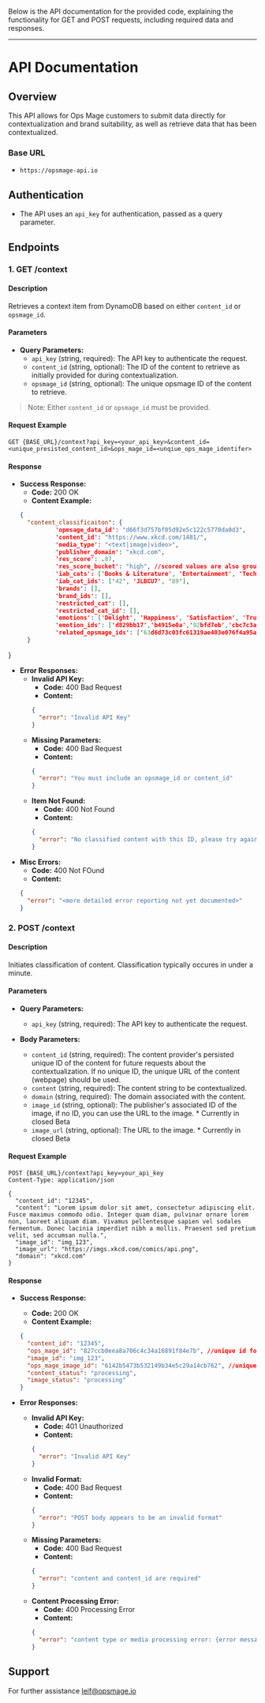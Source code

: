 Below is the API documentation for the provided code, explaining the functionality for GET and POST requests, including required data and responses.

---

# API Documentation

## Overview
This API allows for Ops Mage customers to submit data directly for contextualization and brand suitability, as well as retrieve data that has been contextualized. 

### Base URL
- `https://opsmage-api.io`

## Authentication
- The API uses an `api_key` for authentication, passed as a query parameter.

## Endpoints

### 1. GET /context

#### Description
Retrieves a context item from DynamoDB based on either `content_id` or `opsmage_id`.

#### Parameters

- **Query Parameters:**
  - `api_key` (string, required): The API key to authenticate the request.
  - `content_id` (string, optional): The ID of the content to retrieve as initially provided for during contextualization.
  - `opsmage_id` (string, optional): The unique opsmage ID of the content to retrieve.

> Note: Either `content_id` or `opsmage_id` must be provided.

#### Request Example

```http
GET {BASE_URL}/context?api_key=<your_api_key>&content_id=<unique_presisted_content_id>&ops_mage_id=<unqiue_ops_mage_identifer>
```

#### Response

- **Success Response:**
  - **Code:** 200 OK
  - **Content Example:**
  ```json
  {
    "content_classificaiton": {
            'opmsage_data_id': "d66f3d757bf05d92e5c122c5770da0d3",
            'content_id': "https://www.xkcd.com/1481/",
            'media_type': "<text|image|video>",
            'publisher_domain': "xkcd.com",
            'res_score': .87,
            'res_score_bucket': "high", //scored values are also grouped for easy targeting: high|medium|low|unscored
            'iab_cats': ['Books & Literature', 'Entertainment', 'Technology'],
            'iab_cat_ids': ['42', 'JLBCU7', '89'],
            'brands': [],
            'brand_ids': [],
            'restricted_cat': [],
            'restricted_cat_id': [],
            'emotions': ['Delight', 'Happiness', 'Satisfaction', 'Trust'],
            'emotion_ids': ['d829bb17','b4915e0a','92bfd7eb','cbc7c3aa'],
            'related_opsmage_ids': ['63d6d73c03fc61319ae403e076f4a95a']
    }
}


- **Error Responses:**
  - **Invalid API Key:**
    - **Code:** 400 Bad Request
    - **Content:**
    ```json
    {
      "error": "Invalid API Key"
    }
    ```
  - **Missing Parameters:**
    - **Code:** 400 Bad Request
    - **Content:**
    ```json
    {
      "error": "You must include an opsmage_id or content_id"
    }
    ```
  - **Item Not Found:**
    - **Code:** 400 Not Found
    - **Content:**
    ```json
    {
      "error": "No classified content with this ID, please try again later."
    }
    ```
- **Misc Errors:**
    - **Code:** 400 Not FOund
    - **Content:**
    ```json
    {
      "error": "<more detailed error reporting not yet documented>"
    }
    ```
    
### 2. POST /context

#### Description
Initiates classification of content. Classification typically occures in under a minute.

#### Parameters

- **Query Parameters:**
  - `api_key` (string, required): The API key to authenticate the request.

- **Body Parameters:**
  - `content_id` (string, required): The content provider's persisted unique ID of the content for future requests about the contextualization. If no unique ID, the unique URL of the content (webpage) should be used. 
  - `content` (string, required): The content string to be contextualized.
  - `domain` (string, required): The domain associated with the content.
  - `image_id` (string, optional): The publisher's associated ID of the image, if no ID, you can use the URL to the image. * Currently in closed Beta
  - `image_url` (string, optional): The URL to the image. * Currently in closed Beta
  

#### Request Example

```http
POST {BASE_URL}/context?api_key=your_api_key
Content-Type: application/json

{
  "content_id": "12345",
  "content": "Lorem ipsum dolor sit amet, consectetur adipiscing elit. Fusce maximus commodo odio. Integer quam diam, pulvinar ornare lorem non, laoreet aliquam diam. Vivamus pellentesque sapien vel sodales fermentum. Donec lacinia imperdiet nibh a mollis. Praesent sed pretium velit, sed accumsan nulla.",
  "image_id": "img_123",
  "image_url": "https://imgs.xkcd.com/comics/api.png",
  "domain": "xkcd.com"
}
```

#### Response

- **Success Response:**
  - **Code:** 200 OK
  - **Content Example:**
  ```json
  {
    "content_id": "12345",
    "ops_mage_id": "827ccb0eea8a706c4c34a16891f84e7b", //unique id for content generated by opsmage
    "image_id": "img_123",
    "ops_mage_image_id": "6142b5473b532149b34e5c29a14cb762", //unique id for image, generated by opsmage
    "content_status": "processing",
    "image_status": "processing"
  }
  ```

- **Error Responses:**
  - **Invalid API Key:**
    - **Code:** 401 Unauthorized
    - **Content:**
    ```json
    {
      "error": "Invalid API Key"
    }
    ```
  - **Invalid Format:**
    - **Code:** 400 Bad Request
    - **Content:**
    ```json
    {
      "error": "POST body appears to be an invalid format"
    }
    ```
  - **Missing Parameters:**
    - **Code:** 400 Bad Request
    - **Content:**
    ```json
    {
      "error": "content and content_id are required"
    }
    ```
  - **Content Processing Error:**
    - **Code:** 400 Processing Error
    - **Content:**
    ```json
    {
      "error": "content type or media processing error: {error message}"
    }
    ```


## Support

For further assistance leif@opsmage.io
